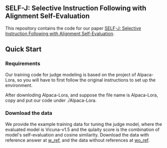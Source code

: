 ## SELF-J: Selective Instruction Following with Alignment Self-Evaluation

This repository contains the code for our paper [SELF-J: Selective Instruction Following with Alignment Self-Evaluation](). 



## Quick Start

### Requirements

Our training code for judge modeling is based on the project of Alpaca-Lora, so you will have to first follow the original instructions to set up the environment. 

After downloding Alpaca-Lora, and suppose the file name is Alpaca-Lora, copy and put our code under ./Alpaca-Lora.  

### Download the data

We provide the example training data for tuning the judge model, where the evaluated model is Vicuna-v1.5 and the qulaity score is the combination of model's self-evaluation and cosine similarity. Download the data with reference answer at [w_ref](https://huggingface.co/datasets/oceanpty/self-j/blob/main/training_set.round1.cosine_reivew.w_ref.category%3D1-10.review_by_vicuna-13b-v1.5.base_model%3Dvicuna-13b-v1.5.num%3D30k.json), and the data without references at [wo_ref](https://huggingface.co/datasets/oceanpty/self-j/blob/main/training_set.round1.cosine_reivew.wo_ref.category%3D1-10.review_by_vicuna-13b-v1.5.base_model%3Dvicuna-13b-v1.5.num%3D30k.json). 


